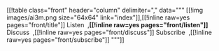 [[!table class="front" header="column" delimiter="," data="""
[[!img images/ai3m.png size="64x64" link="index"]],[[!inline raw=yes pages="front/title"]]
Listen&nbsp;&nbsp;,<strong>[[!inline raw=yes pages="front/listen"]]</strong>
Discuss&nbsp;&nbsp;,[[!inline raw=yes pages="front/discuss"]]
Subscribe&nbsp;&nbsp;,[[!inline raw=yes pages="front/subscribe"]]
"""]]
